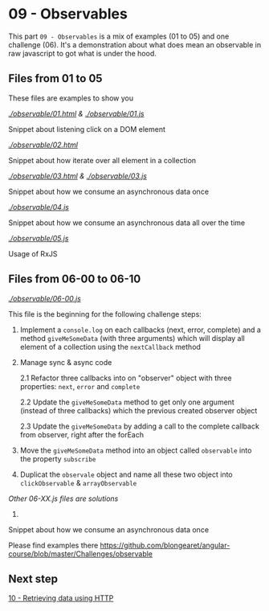 # 09 - Observables

This part `09 - Observables` is a mix of examples (01 to 05) and one challenge (06).
It's a demonstration about what does mean an observable in raw javascript to got
what is under the hood.

## Files from 01 to 05

These files are examples to show you 

*[./observable/01.html](./01.html) & [./observable/01.js](./01.js)*

Snippet about listening click on a DOM element

*[./observable/02.html](./02.html)*

Snippet about how iterate over all element in a collection

*[./observable/03.html](./03.html) & [./observable/03.js](./03.js)*

Snippet about how we consume an asynchronous data once

*[./observable/04.js](./04.js)*

Snippet about how we consume an asynchronous data all over the time

*[./observable/05.js](./05.js)*

Usage of RxJS

## Files from 06-00 to 06-10

*[./observable/06-00.js](./06-00.js)*

This file is the beginning for the following challenge steps:

1. Implement a `console.log` on each callbacks (next, error, complete) and a method `giveMeSomeData` (with three arguments) which will display all element of a collection using the `nextCallback` method
2. Manage sync & async code
  
    2.1 Refactor three callbacks into on "observer" object with three properties: `next`, `error` and `complete`

    2.2 Update the `giveMeSomeData` method to get only one argument (instead of three callbacks) which the previous created observer object

    2.3 Update the `giveMeSomeData` by adding a call to the complete callback from observer, right after the forEach

3. Move the `giveMeSomeData` method into an object called `observable` into the property `subscribe`

4. Duplicat the `observale` object and name all these two object into `clickObservable` & `arrayObservable`

*Other 06-XX.js files are solutions*

1. 

Snippet about how we consume an asynchronous data once

Please find examples there https://github.com/blongearet/angular-course/blob/master/Challenges/observable

## Next step

[10 - Retrieving data using HTTP](./10%20-%20Retrieving%20data%20using%20HTTP.md)